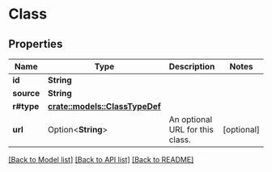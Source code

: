 # Class

## Properties

Name | Type | Description | Notes
------------ | ------------- | ------------- | -------------
**id** | **String** |  | 
**source** | **String** |  | 
**r#type** | [**crate::models::ClassTypeDef**](ClassTypeDef.md) |  | 
**url** | Option<**String**> | An optional URL for this class. | [optional]

[[Back to Model list]](../README.md#documentation-for-models) [[Back to API list]](../README.md#documentation-for-api-endpoints) [[Back to README]](../README.md)


